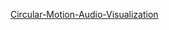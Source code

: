 [Circular-Motion-Audio-Visualization](https://rolanddaum.github.io/Circular-Motion-Audio-Visualization/)
